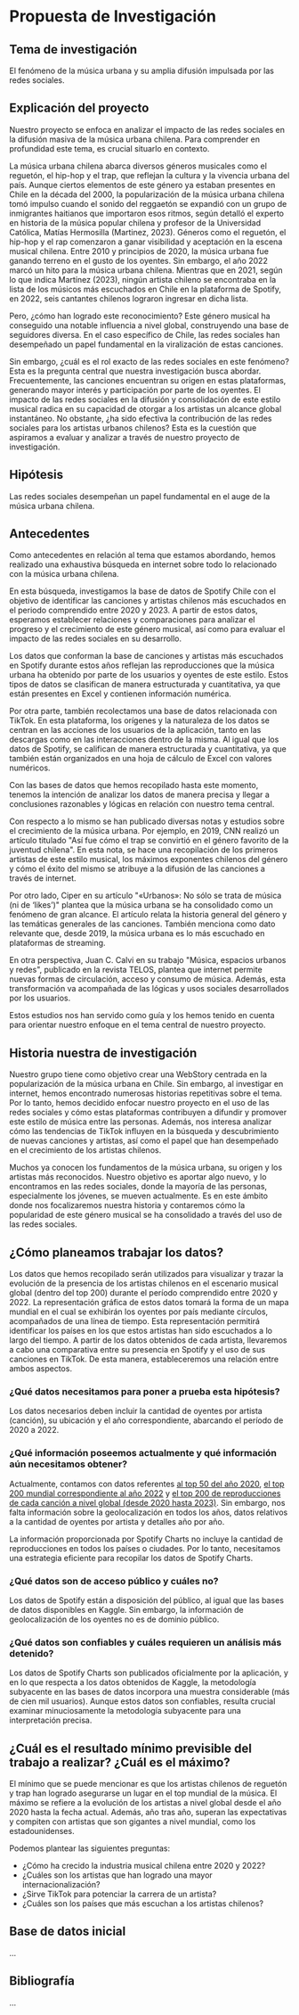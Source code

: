 # Propuesta de Investigación

## Tema de investigación
El fenómeno de la música urbana y su amplia difusión impulsada por las redes sociales.

## Explicación del proyecto
Nuestro proyecto se enfoca en analizar el impacto de las redes sociales en la difusión masiva de la música urbana chilena. Para comprender en profundidad este tema, es crucial situarlo en contexto.

La música urbana chilena abarca diversos géneros musicales como el reguetón, el hip-hop y el trap, que reflejan la cultura y la vivencia urbana del país. Aunque ciertos elementos de este género ya estaban presentes en Chile en la década del 2000, la popularización de la música urbana chilena tomó impulso cuando el sonido del reggaetón se expandió con un grupo de inmigrantes haitianos que importaron esos ritmos, según detalló el experto en historia de la música popular chilena y profesor de la Universidad Católica, Matías Hermosilla (Martinez, 2023). Géneros como el reguetón, el hip-hop y el rap comenzaron a ganar visibilidad y aceptación en la escena musical chilena. Entre 2010 y principios de 2020, la música urbana fue ganando terreno en el gusto de los oyentes. Sin embargo, el año 2022 marcó un hito para la música urbana chilena. Mientras que en 2021, según lo que indica Martínez (2023), ningún artista chileno se encontraba en la lista de los músicos más escuchados en Chile en la plataforma de Spotify, en 2022, seis cantantes chilenos lograron ingresar en dicha lista.

Pero, ¿cómo han logrado este reconocimiento? Este género musical ha conseguido una notable influencia a nivel global, construyendo una base de seguidores diversa. En el caso específico de Chile, las redes sociales han desempeñado un papel fundamental en la viralización de estas canciones.

Sin embargo, ¿cuál es el rol exacto de las redes sociales en este fenómeno? Esta es la pregunta central que nuestra investigación busca abordar. Frecuentemente, las canciones encuentran su origen en estas plataformas, generando mayor interés y participación por parte de los oyentes. El impacto de las redes sociales en la difusión y consolidación de este estilo musical radica en su capacidad de otorgar a los artistas un alcance global instantáneo. No obstante, ¿ha sido efectiva la contribución de las redes sociales para los artistas urbanos chilenos? Esta es la cuestión que aspiramos a evaluar y analizar a través de nuestro proyecto de investigación.


## Hipótesis
Las redes sociales desempeñan un papel fundamental en el auge de la música urbana chilena.

## Antecedentes
Como antecedentes en relación al tema que estamos abordando, hemos realizado una exhaustiva búsqueda en internet sobre todo lo relacionado con la música urbana chilena.

En esta búsqueda, investigamos la base de datos de Spotify Chile con el objetivo de identificar las canciones y artistas chilenos más escuchados en el periodo comprendido entre 2020 y 2023. A partir de estos datos, esperamos establecer relaciones y comparaciones para analizar el progreso y el crecimiento de este género musical, así como para evaluar el impacto de las redes sociales en su desarrollo.

Los datos que conforman la base de canciones y artistas más escuchados en Spotify durante estos años reflejan las reproducciones que la música urbana ha obtenido por parte de los usuarios y oyentes de este estilo. Estos tipos de datos se clasifican de manera estructurada y cuantitativa, ya que están presentes en Excel y contienen información numérica.

Por otra parte, también recolectamos una base de datos relacionada con TikTok. En esta plataforma, los orígenes y la naturaleza de los datos se centran en las acciones de los usuarios de la aplicación, tanto en las descargas como en las interacciones dentro de la misma. Al igual que los datos de Spotify, se califican de manera estructurada y cuantitativa, ya que también están organizados en una hoja de cálculo de Excel con valores numéricos.

Con las bases de datos que hemos recopilado hasta este momento, tenemos la intención de analizar los datos de manera precisa y llegar a conclusiones razonables y lógicas en relación con nuestro tema central. 

Con respecto a lo mismo se han publicado diversas notas y estudios sobre el crecimiento de la música urbana. Por ejemplo, en 2019, CNN realizó un artículo titulado "Así fue cómo el trap se convirtió en el género favorito de la juventud chilena". En esta nota, se hace una recopilación de los primeros artistas de este estilo musical, los máximos exponentes chilenos del género y cómo el éxito del mismo se atribuye a la difusión de las canciones a través de internet.

Por otro lado, Ciper en su artículo "«Urbanos»: No sólo se trata de música (ni de ‘likes’)" plantea que la música urbana se ha consolidado como un fenómeno de gran alcance. El artículo relata la historia general del género y las temáticas generales de las canciones. También menciona como dato relevante que, desde 2019, la música urbana es lo más escuchado en plataformas de streaming.

En otra perspectiva, Juan C. Calvi en su trabajo "Música, espacios urbanos y redes", publicado en la revista TELOS, plantea que internet permite nuevas formas de circulación, acceso y consumo de música. Además, esta transformación va acompañada de las lógicas y usos sociales desarrollados por los usuarios.

Estos estudios nos han servido como guía y los hemos tenido en cuenta para orientar nuestro enfoque en el tema central de nuestro proyecto.


## Historia nuestra de investigación
Nuestro grupo tiene como objetivo crear una WebStory centrada en la popularización de la música urbana en Chile. Sin embargo, al investigar en internet, hemos encontrado numerosas historias repetitivas sobre el tema. Por lo tanto, hemos decidido enfocar nuestro proyecto en el uso de las redes sociales y cómo estas plataformas contribuyen a difundir y promover este estilo de música entre las personas. Además, nos interesa analizar cómo las tendencias de TikTok influyen en la búsqueda y descubrimiento de nuevas canciones y artistas, así como el papel que han desempeñado en el crecimiento de los artistas chilenos.

Muchos ya conocen los fundamentos de la música urbana, su origen y los artistas más reconocidos. Nuestro objetivo es aportar algo nuevo, y lo encontramos en las redes sociales, donde la mayoría de las personas, especialmente los jóvenes, se mueven actualmente. Es en este ámbito donde nos focalizaremos nuestra historia y contaremos cómo la popularidad de este género musical se ha consolidado a través del uso de las redes sociales.


## ¿Cómo planeamos trabajar los datos?
Los datos que hemos recopilado serán utilizados para visualizar y trazar la evolución de la presencia de los artistas chilenos en el escenario musical global (dentro del top 200) durante el período comprendido entre 2020 y 2022. La representación gráfica de estos datos tomará la forma de un mapa mundial en el cual se exhibirán los oyentes por país mediante círculos, acompañados de una línea de tiempo. Esta representación permitirá identificar los países en los que estos artistas han sido escuchados a lo largo del tiempo.
A partir de los datos obtenidos de cada artista, llevaremos a cabo una comparativa entre su presencia en Spotify y el uso de sus canciones en TikTok. De esta manera, estableceremos una relación entre ambos aspectos. 

### ¿Qué datos necesitamos para poner a prueba esta hipótesis? 
Los datos necesarios deben incluir la cantidad de oyentes por artista (canción), su ubicación y el año correspondiente, abarcando el período de 2020 a 2022.

### ¿Qué información poseemos actualmente y qué información aún necesitamos obtener?
Actualmente, contamos con datos referentes [al top 50 del año 2020](https://www.kaggle.com/datasets/hkapoor/spotify-top-songs-by-country-may-2020), [el top 200 mundial correspondiente al año 2022](https://www.kaggle.com/datasets/sveta151/spotify-top-chart-songs-2022) y [el top 200 de reproducciones de cada canción a nivel global (desde 2020 hasta 2023)](https://charts.spotify.com/charts/view/regional-global-weekly/2020-02-06). Sin embargo, nos falta información sobre la geolocalización en todos los años, datos relativos a la cantidad de oyentes por artista y detalles año por año.

La información proporcionada por Spotify Charts no incluye la cantidad de reproducciones en todos los países o ciudades. Por lo tanto, necesitamos una estrategia eficiente para recopilar los datos de Spotify Charts.

### ¿Qué datos son de acceso público y cuáles no? 
Los datos de Spotify están a disposición del público, al igual que las bases de datos disponibles en Kaggle. Sin embargo, la información de geolocalización de los oyentes no es de dominio público.

### ¿Qué datos son confiables y cuáles requieren un análisis más detenido? 
Los datos de Spotify Charts son publicados oficialmente por la aplicación, y en lo que respecta a los datos obtenidos de Kaggle, la metodología subyacente en las bases de datos incorpora una muestra considerable (más de cien mil usuarios). Aunque estos datos son confiables, resulta crucial examinar minuciosamente la metodología subyacente para una interpretación precisa.


## ¿Cuál es el resultado mínimo previsible del trabajo a realizar? ¿Cuál es el máximo?
El mínimo que se puede mencionar es que los artistas chilenos de reguetón y trap han logrado asegurarse un lugar en el top mundial de la música. El máximo se refiere a la evolución de los artistas a nivel global desde el año 2020 hasta la fecha actual. Además, año tras año, superan las expectativas y compiten con artistas que son gigantes a nivel mundial, como los estadounidenses.

Podemos plantear las siguientes preguntas:
* ¿Cómo ha crecido la industria musical chilena entre 2020 y 2022?
* ¿Cuáles son los artistas que han logrado una mayor internacionalización?
* ¿Sirve TikTok para potenciar la carrera de un artista?
* ¿Cuáles son los países que más escuchan a los artistas chilenos?

## Base de datos inicial
...

## Bibliografía
...
